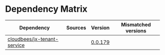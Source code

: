 # Dependency Matrix

Dependency | Sources | Version | Mismatched versions
---------- | ------- | ------- | -------------------
[cloudbees/jx-tenant-service](https://github.com/cloudbees/jx-tenant-service) |  | [0.0.179](https://github.com/cloudbees/jx-tenant-service/releases/tag/v0.0.179) | 
